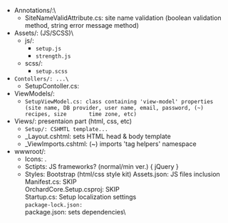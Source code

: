 * Annotations/:\
    * SiteNameValidAttribute.cs: site name validation (boolean validation method, string error message method)
* Assets/: (JS/SCSS)\
    * js/:
        * `setup.js`
        * `strength.js`
    * scss/:
        * `setup.scss`
* `Contollers/: ...\`
    * SetupContoller.cs: 
* ViewModels/:
    * `SetupViewModel.cs: class containing 'view-model' properties (site name, DB provider, user name, email, password, (~) recipes, size       time zone, etc)`
* Views/: presentaion part (html, css, etc)
    * `Setup/: CSHMTL template...`
    * _Layout.cshtml: sets HTML head & body template
    * _ViewImports.cshtml: (~) imports 'tag helpers' namespace
* wwwroot/:
    * Icons\: .
    * Sctipts\: JS frameworks? (normal/min ver.) { jQuery }
    * Styles\: Bootstrap (html/css style kit)
Assets.json: JS files inclusion
Manifest.cs: SKIP\
OrchardCore.Setup.csproj: SKIP\
Startup.cs: Setup localization settings\
`package-lock.json:`\
package.json: sets dependencies\
